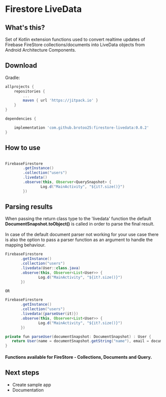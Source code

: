 # Firestore LiveData

## What's this?

Set of Kotlin extension functions used to convert realtime updates of Firebase FireStore collections/documents into LiveData objects from Android Architecture Components.

## Download

Gradle:

```groovy
allprojects {
    repositories {
        ...
        maven { url 'https://jitpack.io' }
    }
}

dependencies {

    implementation 'com.github.brotoo25:firestore-livedata:0.0.2'
}
```

## How to use

```java

FirebaseFirestore
        .getInstance()
        .collection("users")
        .livedata()
        .observe(this, Observer<QuerySnapshot> {
                Log.d("MainActivity", "${it?.size()}")
        })
```

## Parsing results

 When passing the return class type to the 'livedata' function the default **DocumentSnapshot.toObject()** is called in order to parse the final result.
 <br><br>
 In case of the default document parser not working for your use case there is also the option to pass a parser function as an argument to handle the mapping behaviour.

 ```java
FirebaseFirestore
        .getInstance()
        .collection("users")
        .livedata(User::class.java)
        .observe(this, Observer<List<User>> {
                Log.d("MainActivity", "${it?.size()}")
        })

OR

FirebaseFirestore
        .getInstance()
        .collection("users")
        .livedata({parseUser(it)})
        .observe(this, Observer<List<User>> {
                Log.d("MainActivity", "${it?.size()}")
        })

private fun parseUser(documentSnapshot: DocumentSnapshot) : User {
    return User(name = documentSnapshot.getString("name"), email = documentSnapshot.getString("email"))
}
 ```

#### Functions available for FireStore - Collections, Documents and Query.

## Next steps

 * Create sample app
 * Documentation
